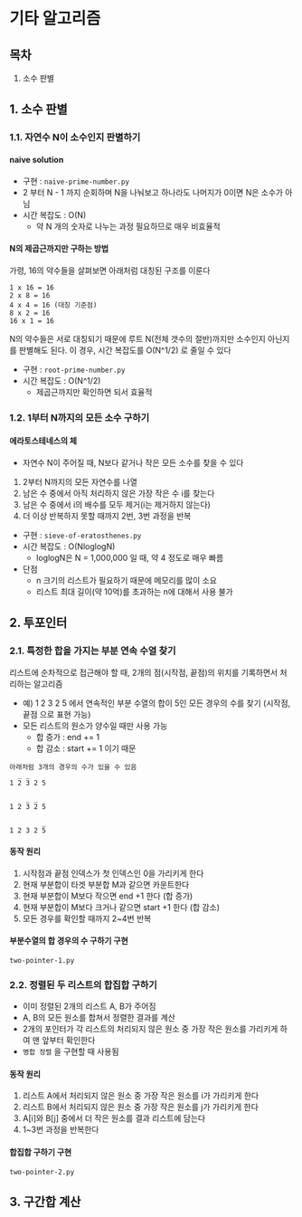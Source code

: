 # 기타 알고리즘

## 목차

1. 소수 판별

## 1. 소수 판별

### 1.1. 자연수 N이 소수인지 판별하기

#### naive solution

- 구현 : `naive-prime-number.py`
- 2 부터 N - 1 까지 순회하며 N을 나눠보고 하나라도 나머지가 0이면 N은 소수가 아님
- 시간 복잡도 : O(N)
  - 약 N 개의 숫자로 나누는 과정 필요하므로 매우 비효율적

#### N의 제곱근까지만 구하는 방법

가령, 16의 약수들을 살펴보면 아래처럼 대칭된 구조를 이룬다

```
1 x 16 = 16
2 x 8 = 16
4 x 4 = 16 (대칭 기준점)
8 x 2 = 16
16 x 1 = 16
```

N의 약수들은 서로 대칭되기 때문에 루트 N(전체 갯수의 절반)까지만 소수인지 아닌지를 판별해도 된다. 이 경우, 시간 복잡도를 O(N^1/2) 로 줄일 수 있다

- 구현 : `root-prime-number.py`
- 시간 복잡도 : O(N^1/2)
  - 제곱근까지만 확인하면 되서 효율적

### 1.2. 1부터 N까지의 모든 소수 구하기

#### 에라토스테네스의 체

- 자연수 N이 주어질 때, N보다 같거나 작은 모든 소수를 찾을 수 있다

1. 2부터 N까지의 모든 자연수를 나열
2. 남은 수 중에서 아직 처리하지 않은 가장 작은 수 i를 찾는다
3. 남은 수 중에서 i의 배수를 모두 제거(i는 제거하지 않는다)
4. 더 이상 반복하지 못할 때까지 2번, 3번 과정을 반복

- 구현 : `sieve-of-eratosthenes.py`
- 시간 복잡도 : O(NloglogN)
  - loglogN은 N = 1,000,000 일 때, 약 4 정도로 매우 빠름
- 단점
  - n 크기의 리스트가 필요하기 때문에 메모리를 많이 소요
  - 리스트 최대 길이(약 10억)를 초과하는 n에 대해서 사용 불가

## 2. 투포인터

### 2.1. 특정한 합을 가지는 부분 연속 수열 찾기

리스트에 순차적으로 접근해야 할 때, 2개의 점(시작점, 끝점)의 위치를 기록하면서 처리하는 알고리즘

- 예) 1 2 3 2 5 에서 연속적인 부분 수열의 합이 5인 모든 경우의 수를 찾기 (시작점, 끝점 으로 표현 가능)
- 모든 리스트의 원소가 양수일 때만 사용 가능
  - 합 증가 : end += 1
  - 합 감소 : start += 1 이기 때문

```
아래처럼 3개의 경우의 수가 있을 수 있음
  _ _
1 2 3 2 5

    _ _
1 2 3 2 5

        _
1 2 3 2 5
```

#### 동작 원리

1. 시작점과 끝점 인덱스가 첫 인덱스인 0을 가리키게 한다
2. 현재 부분합이 타겟 부분합 M과 같으면 카운트한다
3. 현재 부분합이 M보다 작으면 end +1 한다 (합 증가)
4. 현재 부분합이 M보다 크거나 같으면 start +1 한다 (합 감소)
5. 모든 경우를 확인할 때까지 2~4번 반복

#### 부분수열의 합 경우의 수 구하기 구현

`two-pointer-1.py`

### 2.2. 정렬된 두 리스트의 합집합 구하기

- 이미 정렬된 2개의 리스트 A, B가 주어짐
- A, B의 모든 원소를 합쳐서 정렬한 결과를 계산
- 2개의 포인터가 각 리스트의 처리되지 않은 원소 중 가장 작은 원소를 가리키게 하여 맨 앞부터 확인한다
- `병합 정렬` 을 구현할 때 사용됨

#### 동작 원리

1. 리스트 A에서 처리되지 않은 원소 중 가장 작은 원소를 i가 가리키게 한다
2. 리스트 B에서 처리되지 않은 원소 중 가장 작은 원소를 j가 가리키게 한다
3. A[i]와 B[j] 중에서 더 작은 원소를 결과 리스트에 담는다
4. 1~3번 과정을 반복한다

#### 합집합 구하기 구현

`two-pointer-2.py`

## 3. 구간합 계산